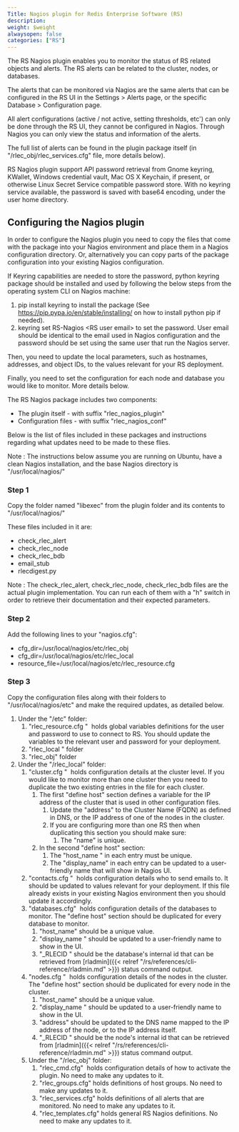 ```yaml
---
Title: Nagios plugin for Redis Enterprise Software (RS)
description:
weight: $weight
alwaysopen: false
categories: ["RS"]
---
```

The RS Nagios plugin enables you to monitor the status of RS related
objects and alerts. The RS alerts can be related to the cluster, nodes,
or databases.

The alerts that can be monitored via Nagios are the same alerts that can
be configured in the RS UI in the Settings ­\> Alerts page, or the
specific Database ­\> Configuration page.

All alert configurations (active / not active, setting thresholds, etc')
can only be done through the RS UI, they cannot be configured in Nagios.
Through Nagios you can only view the status and information of the
alerts.

The full list of alerts can be found in the plugin package itself (in
"/rlec_obj/rlec_services.cfg" file, more details below).

RS Nagios plugin support API password retrieval from Gnome keyring,
KWallet, Windows credential vault, Mac OS X Keychain, if present, or
otherwise Linux Secret Service compatible password store. With no
keyring service available, the password is saved with base64 encoding,
under the user home directory.

## Configuring the Nagios plugin

In order to configure the Nagios plugin you need to copy the files that
come with the package into your Nagios environment and place them in a
Nagios configuration directory. Or, alternatively you can copy parts of
the package configuration into your existing Nagios configuration.

If Keyring capabilities are needed to store the password, python keyring
package should be installed and used by following the below steps from
the operating system CLI on Nagios machine:

1. pip install keyring ­to install the package (See
    https://pip.pypa.io/en/stable/installing/ on how to install python
    pip if needed).
1. keyring set RS-Nagios ­\<RS user email\> to set the password.
    User email should be identical to the email used in Nagios
    configuration and the password should be set using the same user
    that run the Nagios server.

Then, you need to update the local parameters, such as hostnames,
addresses, and object IDs, to the values relevant for your
RS deployment.

Finally, you need to set the configuration for each node and database
you would like to monitor. More details below.

The RS Nagios package includes two components:

- The plugin itself ­- with suffix "rlec_nagios_plugin"
- Configuration files - with suffix "rlec_nagios_conf"

Below is the list of files included in these packages and instructions
regarding what updates need to be made to these flies.

Note : The instructions below assume you are running on Ubuntu, have a
clean Nagios installation, and the base Nagios directory is
"/usr/local/nagios/"

### Step 1

Copy the folder named "libexec" from the plugin folder and its contents
to "/usr/local/nagios/"

These files included in it are:

- check_rlec_alert
- check_rlec_node
- check_rlec_bdb
- email_stub
- rlecdigest.py

Note : The check_rlec_alert, check_rlec_node, check_rlec_bdb files
are the actual plugin implementation. You can run each of them with a
"­h" switch in order to retrieve their documentation and their expected
parameters.

### Step 2

Add the following lines to your "nagios.cfg":

- cfg_dir=/usr/local/nagios/etc/rlec_obj
- cfg_dir=/usr/local/nagios/etc/rlec_local
- resource_file=/usr/local/nagios/etc/rlec_resource.cfg

### Step 3

Copy the configuration files along with their folders to
"/usr/local/nagios/etc" and make the required updates, as detailed
below.

1. Under the "/etc" folder:
    1. "rlec_resource.cfg " ­ holds global variables definitions for
        the user and password to use to connect to RS. You should update
        the variables to the relevant user and password for your
        deployment.
    1. "rlec_local " folder
    1. "rlec_obj" folder
1. Under the "/rlec_local" folder:
    1. "cluster.cfg " ­ holds configuration details at the cluster
        level. If you would like to monitor more than one cluster then
        you need to duplicate the two existing entries in the file for
        each cluster.
        1. The first "define host" section defines a variable for the
            IP address of the cluster that is used in other
            configuration files.
            1. Update the "address" to the Cluster Name (FQDN) as
                defined in DNS, or the IP address of one of the nodes in
                the cluster.
            1. If you are configuring more than one RS then when
                duplicating this section you should make sure:
                1. The "name" is unique.
        1. In the second "define host" section:
            1. The "host_name " in each entry must be unique.
            1. The "display_name" in each entry can be updated to a
                user-friendly name that will show in Nagios UI.
    1. "contacts.cfg " ­ holds configuration details who to send emails
        to. It should be updated to values relevant for your deployment.
        If this file already exists in your existing Nagios environment
        then you should update it accordingly.
    1. "databases.cfg" ­ holds configuration details of the databases
        to monitor. The "define host" section should be duplicated for
        every database to monitor.
        1. "host_name" should be a unique value.
        1. "display_name " should be updated to a user-friendly name
            to show in the UI.
        1. "_RLECID " should be the database's internal id that can
            be retrieved from
            [rladmin]({{< relref "/rs/references/cli-reference/rladmin.md" >}})
            status command output.
    1. "nodes.cfg " ­ holds configuration details of the nodes in the
        cluster. The "define host" section should be duplicated for
        every node in the cluster.
        1. "host_name" should be a unique value.
        1. "display_name " should be updated to a user-friendly name
            to show in the UI.
        1. "address" should be updated to the DNS name mapped to the
            IP address of the node, or to the IP address itself.
        1. "_RLECID " should be the node's internal id that can be
            retrieved
            from [rladmin]({{< relref "/rs/references/cli-reference/rladmin.md" >}})
            status command output.
    1. Under the "/rlec_obj" folder:
        1. "rlec_cmd.cfg" ­ holds configuration details of how to
            activate the plugin. No need to make any updates to it.
        1. "rlec_groups.cfg" holds definitions of host groups. No need
            to make any updates to it.
        1. "rlec_services.cfg" holds definitions of all alerts that
            are monitored. No need to make any updates to it.
        1. "rlec_templates.cfg" holds general RS Nagios definitions.
            No need to make any updates to it.
